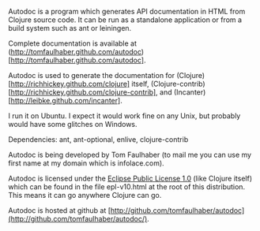 Autodoc is a program which generates API documentation in HTML
from Clojure source code. It can be run
as a standalone application or from a build system such as ant or leiningen.

Complete documentation is available at
(http://tomfaulhaber.github.com/autodoc)[http://tomfaulhaber.github.com/autodoc].

Autodoc is used to generate the documentation for
(Clojure)[http://richhickey.github.com/clojure] itself, 
(Clojure-contrib)[http://richhickey.github.com/clojure-contrib], 
and (Incanter)[http://leibke.github.com/incanter].  

I run it on Ubuntu. I expect it would work fine on any Unix, but probably would have 
some glitches on Windows.

Dependencies: ant, ant-optional, enlive, clojure-contrib

Autodoc is being developed by Tom Faulhaber (to mail me you can use
my first name at my domain which is infolace.com).

Autodoc is licensed under the 
[Eclipse Public License 1.0](http://opensource.org/licenses/eclipse-1.0.php)
(like Clojure itself)
which can be found in the file epl-v10.html at the root of this
distribution. This means it can go anywhere Clojure can go.

Autodoc is hosted at github at 
[http://github.com/tomfaulhaber/autodoc](http://github.com/tomfaulhaber/autodoc/).
